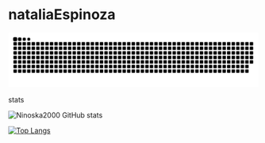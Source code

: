 # nataliaEspinoza

![github contribution grid snake animation](https://raw.githubusercontent.com/platane/platane/output/github-contribution-grid-snake.svg)




stats 



![Ninoska2000 GitHub stats](https://github-readme-stats.vercel.app/api?username=NINOSKA2000&theme=synthwave&show_icons=true)





[![Top Langs](https://github-readme-stats.vercel.app/api/top-langs/?username=NINOSKA2000&layout=compact)](https://github.com/NINOSKA2000/nataliaEspinoza/edit/main/README.md)
